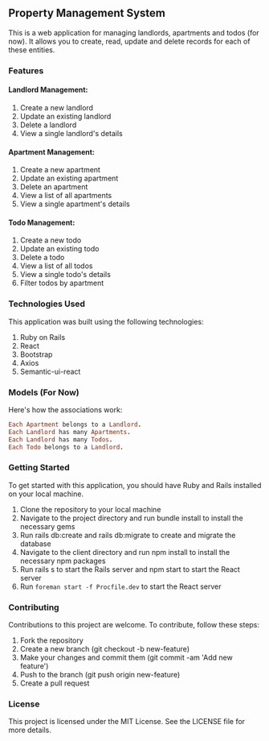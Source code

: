 ## Property Management System
This is a web application for managing landlords, apartments and todos (for now). It allows you to create, read, update and delete records for each of these entities.

### Features
#### Landlord Management:

1. Create a new landlord
2. Update an existing landlord
3. Delete a landlord
4. View a single landlord's details

#### Apartment Management:

1. Create a new apartment
2. Update an existing apartment
3. Delete an apartment
4. View a list of all apartments
5. View a single apartment's details

#### Todo Management:

1. Create a new todo
2. Update an existing todo
3. Delete a todo
4. View a list of all todos
5. View a single todo's details
6. Filter todos by apartment

### Technologies Used
This application was built using the following technologies:

1. Ruby on Rails
2. React
3. Bootstrap
4. Axios
5. Semantic-ui-react


### Models (For Now)
Here's how the associations work:

```ruby
Each Apartment belongs to a Landlord.
Each Landlord has many Apartments.
Each Landlord has many Todos.
Each Todo belongs to a Landlord.
```

### Getting Started
To get started with this application, you should have Ruby and Rails installed on your local machine.

1. Clone the repository to your local machine
2. Navigate to the project directory and run bundle install to install the necessary gems
3. Run rails db:create and rails db:migrate to create and migrate the database
4. Navigate to the client directory and run npm install to install the necessary npm packages
5. Run rails s to start the Rails server and npm start to start the React server
6. Run `foreman start -f Procfile.dev` to start the React server

### Contributing
Contributions to this project are welcome. To contribute, follow these steps:

1. Fork the repository
2. Create a new branch (git checkout -b new-feature)
3. Make your changes and commit them (git commit -am 'Add new feature')
4. Push to the branch (git push origin new-feature)
5. Create a pull request

### License
This project is licensed under the MIT License. See the LICENSE file for more details.